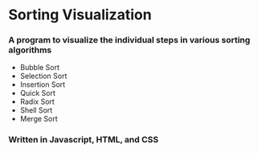 # Sorting Visualization
### A program to visualize the individual steps in various sorting algorithms
- Bubble Sort 
- Selection Sort
- Insertion Sort
- Quick Sort
- Radix Sort
- Shell Sort
- Merge Sort

### Written in Javascript, HTML, and CSS

